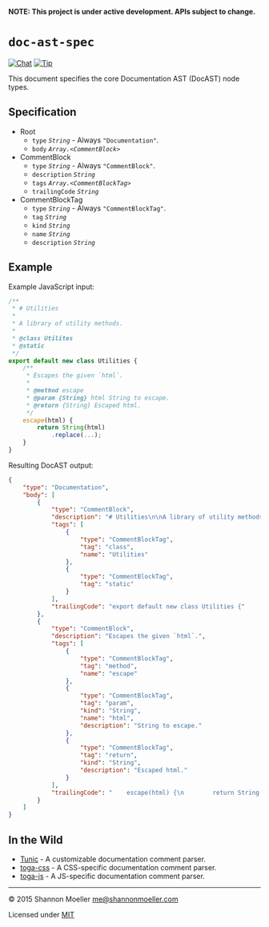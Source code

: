 **NOTE: This project is under active development. APIs subject to change.**

# `doc-ast-spec`

[![Chat][gitter-img]][gitter-url] [![Tip][amazon-img]][amazon-url]

This document specifies the core Documentation AST (DocAST) node types.

## Specification

- Root
  - `type` _`String`_ - Always `"Documentation"`.
  - `body` _`Array.<CommentBlock>`_
- CommentBlock
  - `type` _`String`_ - Always `"CommentBlock"`.
  - `description` _`String`_
  - `tags` _`Array.<CommentBlockTag>`_
  - `trailingCode` _`String`_
- CommentBlockTag
  - `type` _`String`_ - Always `"CommentBlockTag"`.
  - `tag` _`String`_
  - `kind` _`String`_
  - `name` _`String`_
  - `description` _`String`_

## Example

Example JavaScript input:

```js
/**
 * # Utilities
 *
 * A library of utility methods.
 *
 * @class Utilites
 * @static
 */
export default new class Utilities {
    /**
     * Escapes the given `html`.
     *
     * @method escape
     * @param {String} html String to escape.
     * @return {String} Escaped html.
     */
    escape(html) {
        return String(html)
            .replace(...);
    }
}
```

Resulting DocAST output:

```json
{
    "type": "Documentation",
    "body": [
        {
            "type": "CommentBlock",
            "description": "# Utilities\n\nA library of utility methods.",
            "tags": [
                {
                    "type": "CommentBlockTag",
                    "tag": "class",
                    "name": "Utilities"
                },
                {
                    "type": "CommentBlockTag",
                    "tag": "static"
                }
            ],
            "trailingCode": "export default new class Utilities {"
        },
        {
            "type": "CommentBlock",
            "description": "Escapes the given `html`.",
            "tags": [
                {
                    "type": "CommentBlockTag",
                    "tag": "method",
                    "name": "escape"
                },
                {
                    "type": "CommentBlockTag",
                    "tag": "param",
                    "kind": "String",
                    "name": "html",
                    "description": "String to escape."
                },
                {
                    "type": "CommentBlockTag",
                    "tag": "return",
                    "kind": "String",
                    "description": "Escaped html."
                }
            ],
            "trailingCode": "    escape(html) {\n        return String(html)\n            .replace(...);\n    }\n}"
        }
    ]
}
```

## In the Wild

- [Tunic](https://github.com/togajs/tunic) - A customizable documentation comment parser.
- [toga-css](https://github.com/togajs/toga-css) - A CSS-specific documentation comment parser.
- [toga-js](https://github.com/togajs/toga-js) - A JS-specific documentation comment parser.

----

© 2015 Shannon Moeller <me@shannonmoeller.com>

Licensed under [MIT](http://shannonmoeller.com/mit.txt)

[amazon-img]:    https://img.shields.io/badge/amazon-tip_jar-yellow.svg?style=flat-square
[amazon-url]:    https://www.amazon.com/gp/registry/wishlist/1VQM9ID04YPC5?sort=universal-price
[gitter-img]:    http://img.shields.io/badge/gitter-join_chat-1dce73.svg?style=flat-square
[gitter-url]:    https://gitter.im/togajs/toga
